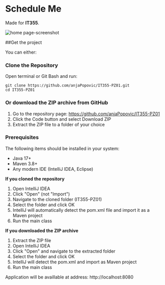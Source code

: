 # Schedule Me

Made for **IT355**.

![home page-screenshot](https://github.com/user-attachments/assets/b71cbe87-a6fc-4f1b-8b88-3d769056f337)


##Get the project

You can either:

### Clone the Repository

Open terminal or Git Bash and run:

```
git clone https://github.com/anjaPopovic/IT355-PZ01.git
cd IT355-PZ01
```

### Or download the ZIP archive from GitHub

1. Go to the repository page: https://github.com/anjaPopovic/IT355-PZ01
2. Click the Code button and select Download ZIP
3. Extract the ZIP file to a folder of your choice


### Prerequisites

The following items should be installed in your system:
- Java 17+  
- Maven 3.8+  
- Any modern IDE (IntelliJ IDEA, Eclipse)

**If you cloned the repository**
1. Open IntelliJ IDEA
3. Click "Open" (not "Import")
4. Navigate to the cloned folder (IT355-PZ01)
5. Select the folder and click OK
6. IntelliJ will automatically detect the pom.xml file and import it as a Maven project
7. Run the main class 


**If you downloaded the ZIP archive**
1. Extract the ZIP file
2. Open IntelliJ IDEA
3. Click "Open" and navigate to the extracted folder
4. Select the folder and click OK
5. IntelliJ will detect the pom.xml and import as Maven project
6. Run the main class


Application will be availlable at address: http://localhost:8080

